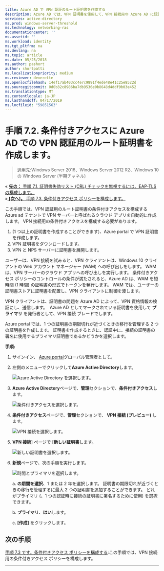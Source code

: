 ```yaml
---
title: Azure AD で VPN 認証のルート証明書を作成する
description: Azure AD では、VPN 証明書を使用して、VPN 接続用の Azure AD に認証するときに、Windows 10 クライアントに発行された証明書に署名します。 プライマリとしてマークされている証明書は、Azure AD を使用する発行者です。
services: active-directory
ms.prod: windows-server-threshold
ms.technology: networking-ras
documentationcenter: ''
ms.assetid: ''
ms.workload: identity
ms.tgt_pltfrm: na
ms.devlang: na
ms.topic: article
ms.date: 05/25/2018
ms.author: pashort
author: shortpatti
ms.localizationpriority: medium
ms.reviewer: deverette
ms.openlocfilehash: 14ef17ab403cc4e7c9891f4ede48e41c25e8522d
ms.sourcegitcommit: 0d0b32c8986ba7db9536e0b8648d4ddf9b03e452
ms.translationtype: MT
ms.contentlocale: ja-JP
ms.lasthandoff: 04/17/2019
ms.locfileid: "59851563"
---
```

# <a name="step-72-create-conditional-access-root-certificates-for-vpn-authentication-with-azure-ad"></a>手順 7.2.  条件付きアクセスに Azure AD での VPN 認証用のルート証明書を作成します。

>適用先:Windows Server 2016、Windows Server 2012 R2、Windows 10 の Windows Server (半期チャネル)

&#171;  [**先の：** 手順 7.1. 証明書失効リスト (CRL) チェックを無視するには、EAP-TLS の構成します。](vpn-config-eap-tls-to-ignore-crl-checking.md)<br>
&#187;[ **[次へ]。** 手順 7.3. 条件付きアクセス ポリシーを構成します。](vpn-config-conditional-access-policy.md)

この手順では、VPN 認証用のルート証明書の条件付きアクセスを構成する Azure ad テナントで VPN サーバーと呼ばれるクラウド アプリを自動的に作成します。 VPN 接続用の条件付きアクセスを構成する必要があります。

1. (1 つ以上の証明書を作成することができます)、Azure portal で VPN 証明書を作成します。
2. VPN 証明書をダウンロードします。
2. VPN と NPS サーバーに証明書を展開します。

ユーザーは、VPN 接続を試みると、VPN クライアントは、Windows 10 クライアントの Web アカウント マネージャー (WAM) への呼び出しをします。 WAM は、VPN サーバーのクラウド アプリへの呼び出しを実行します。 条件付きアクセス ポリシーのコントロールの条件が満たされると、Azure AD は、WAM を短時間 (1 時間) の証明書の形式でトークンを発行します。 WAM では、ユーザーの証明書ストアに証明書を配置し、VPN クライアントに制御を渡します。  

VPN クライアントは、証明書の問題を Azure AD によって、VPN 資格情報の検証にし、送信します。  Azure AD としてマークされている証明書を使用して **プライマリ** を発行者として、VPN 接続 ブレードでします。 

Azure portal では、1 つの証明書の期限切れが近づくときの移行を管理する 2 つの証明書を作成します。 証明書を作成するときに、認証中に、接続の証明書の署名に使用するプライマリ証明書であるかどうかを選択します。

**手順:**

1. サインイン、 [Azure portal](https://portal.azure.com)グローバル管理者として。

2. 左側のメニューでクリックして**Azure Active Directory**します。 

    ![Azure Active Directory を選択します。](../../media/Always-On-Vpn/01.png)

3. **Azure Active Directory**ページで、**管理**セクションで、**条件付きアクセス**します。

    ![条件付きアクセスを選択します。](../../media/Always-On-Vpn/02.png)

4. **条件付きアクセス**ページで、**管理**セクションで、 **VPN 接続 (プレビュー)** します。

    ![VPN 接続を選択します。](../../media/Always-On-Vpn/03.png)

5. **VPN 接続**] ページで [**新しい証明書**します。

    ![新しい証明書を選択します。](../../media/Always-On-Vpn/04.png)

6. **新規**ページで、次の手順を実行します。

    ![時間とプライマリを選択します。](../../media/Always-On-Vpn/05.png)

    a.  **の期間を選択**、1 または 2 年を選択します。 証明書の期限切れが近づくときの移行を管理するに最大 2 つの証明書を追加することができます。 どれがプライマリ (、1 つの認証時に接続の証明書に署名するために使用) を選択できます。

    b.  **プライマリ**、**はい**します。

    c. **[作成]** をクリックします。

## <a name="next-step"></a>次の手順
[手順 7.3 です。条件付きアクセス ポリシーを構成する](vpn-config-conditional-access-policy.md):この手順では、VPN 接続用の条件付きアクセス ポリシーを構成します。 

---